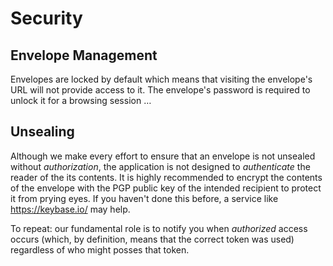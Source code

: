 # Security

## Envelope Management

Envelopes are locked by default which means that visiting the envelope's URL will not provide access to it.
The envelope's password is required to unlock it for a browsing session
…

## Unsealing

Although we make every effort to ensure that an envelope is not unsealed without _authorization_,
the application is not designed to _authenticate_ the reader of the its contents.
It is highly recommended to encrypt the contents of the envelope with the PGP public key of the intended recipient
to protect it from prying eyes. If you haven't done this before, a service like https://keybase.io/ may help.

To repeat: our fundamental role is to notify you when _authorized_ access occurs
(which, by definition, means that the correct token was used) regardless of who might posses that token.

